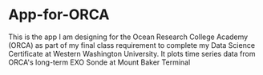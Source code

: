 # App-for-ORCA
This is the app I am designing for the Ocean Research College Academy (ORCA) as part of my final class requirement to complete my Data Science Certificate at Western Washington University. It plots time series data from ORCA's long-term EXO Sonde at Mount Baker Terminal

